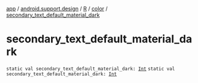 [app](../../../index.md) / [android.support.design](../../index.md) / [R](../index.md) / [color](index.md) / [secondary_text_default_material_dark](.)

# secondary_text_default_material_dark

`static val secondary_text_default_material_dark: `[`Int`](https://kotlinlang.org/api/latest/jvm/stdlib/kotlin/-int/index.html)
`static val secondary_text_default_material_dark: `[`Int`](https://kotlinlang.org/api/latest/jvm/stdlib/kotlin/-int/index.html)